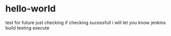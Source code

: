 # hello-world
test for future
just checking 
if checking sucessfull i will let you know
jenkins build testing
execute

